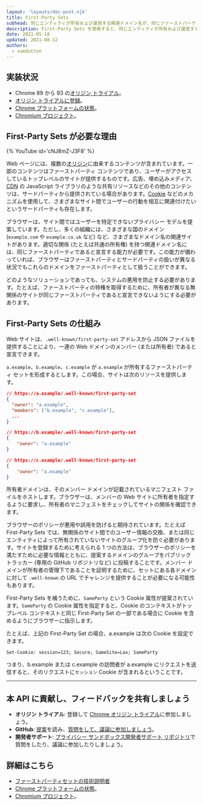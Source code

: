 ```yaml
---
layout: 'layouts/doc-post.njk'
title: First-Party Sets
subhead: 同じエンティティが所有および運営する関連ドメイン名が、同じファーストパーティに属していると宣言できるようにします。
description: First-Party Sets を使用すると、同じエンティティが所有および運営する関連ドメイン名が、同じファーストパーティに属していると宣言できるようなります。
date: 2021-05-18
updated: 2021-08-12
authors:
  - samdutton
---
```


<!--lint disable no-smart-quotes-->

## 実装状況

- Chrome 89 から 93 の[オリジン トライアル](https://web.dev/origin-trials/)。
- [オリジン トライアルに登録](https://developer.chrome.com/origintrials/#/view_trial/988540118207823873)。
- [Chrome プラットフォームの状態](https://chromestatus.com/feature/5640066519007232)。
- [Chromium プロジェクト](https://www.chromium.org/updates/first-party-sets)。

## First-Party Sets が必要な理由

{% YouTube
  id='cNJ8mZ-J3F8'
%}

Web ページには、複数の[オリジン](/docs/privacy-sandbox/glossary#origin)に由来するコンテンツが含まれています。一部のコンテンツはファーストパーティ コンテンツであり、ユーザーがアクセスしているトップレベルのサイトが提供するものです。広告、埋め込みメディア、[CDN](https://www.cloudflare.com/en-gb/learning/cdn/what-is-a-cdn/) の JavaScript ライブラリのような共有リソースなどのその他のコンテンツは、サードパーティから提供されている場合があります。[Cookie](/docs/privacy-sandbox/glossary#origin) などのメカニズムを使用して、さまざまなサイト間でユーザーの行動を相互に関連付けたいというサードパーティも存在します。

ブラウザーは、サイト間ではユーザーを特定できないプライバシー モデルを提案しています。ただし、多くの組織には、さまざまな国のドメイン (`example.com` や `example.co.uk` など) など、さまざまなドメイン名の関連サイトがあります。適切な関係 (たとえば共通の所有権) を持つ関連ドメイン名には、同じファーストパーティであると宣言する能力が必要です。この能力が備わっていれば、ブラウザーはファーストパーティとサードパーティの扱いが異なる状況でもこれらのドメインをファーストパーティとして扱うことができます。

どのようなソリューションであっても、システムの悪用を防止する必要があります。たとえば、ファーストパーティの特権を取得するために、所有者が異なる無関係のサイトが同じファーストパーティであると宣言できないようにする必要があります。

## First-Party Sets の仕組み

Web サイトは、`.well-known/first-party-set` アドレスから JSON ファイルを提供することにより、一連の Web ドメインのメンバー (または所有者) であると宣言できます。

`a.example`、`b.example`、`c.example` が `a.example` が所有するファーストパーティ セットを形成するとします。この場合、サイトは次のリソースを提供します。

```json
// https://a.example/.well-known/first-party-set
{
  "owner": "a.example",
  "members": ["b.example", "c.example"],
  ...
}

// https://b.example/.well-known/first-party-set
{
	"owner": "a.example"
}

// https://c.example/.well-known/first-party-set
{
	"owner": "a.example"
}
```

所有者ドメインは、そのメンバー ドメインが記載されているマニフェスト ファイルをホストします。ブラウザーは、メンバーの Web サイトに所有者を指定するように要求し、所有者のマニフェストをチェックしてサイトの関係を確認できます。

ブラウザーのポリシーが悪用や誤用を防げると期待されています。たとえば First-Party Sets では、無関係のサイト間でのユーザー情報の交換、または同じエンティティによって所有されていないサイトのグループ化を防ぐ必要があります。サイトを登録するために考えられる 1 つの方法は、ブラウザーのポリシーを満たすために必要な情報とともに、提案するドメインのグループをパブリック トラッカー (専用の GitHub リポジトリなど) に投稿することです。メンバー ドメインが所有者の管理下であることを証明するために、セットにある各ドメインに対して `.well-known` の URL でチャレンジを提供することが必要になる可能性もあります。

First-Party Sets を補うために、`SameParty` という Cookie 属性が提案されています。`SameParty` の Cookie 属性を指定すると、Cookie のコンテキストがトップレベル コンテキストと同じ First-Party Set の一部である場合に Cookie を含めるようにブラウザーに指示します。

たとえば、上記の First-Party Set の場合、a.example は次の Cookie を設定できます。

`Set-Cookie: session=123; Secure; SameSite=Lax; SameParty`

つまり、b.example または c.example の訪問者が a.example にリクエストを送信すると、そのリクエストに`セッション` Cookie が含まれるということです。

---

## 本 API に貢献し、フィードバックを共有しましょう

- **オリジン トライアル**: 登録して [Chrome オリジン トライアル](https://developer.chrome.com/origintrials/#/view_trial/988540118207823873)に参加しましょう。
- **GitHub**: [提案](https://github.com/privacycg/first-party-sets)を読み、[質問をして、議論に参加しましょう](https://github.com/privacycg/first-party-sets/issues)。
- **開発者サポート**: [プライバシー サンドボックス開発者サポート リポジトリ](https://github.com/GoogleChromeLabs/privacy-sandbox-dev-support)で質問をしたり、議論に参加したりしましょう。

## 詳細はこちら

- [ファーストパーティセットの技術説明者](https://github.com/privacycg/first-party-sets)
- [Chrome プラットフォームの状態](https://chromestatus.com/feature/5640066519007232)。
- [Chromium プロジェクト](https://www.chromium.org/updates/first-party-sets)。
